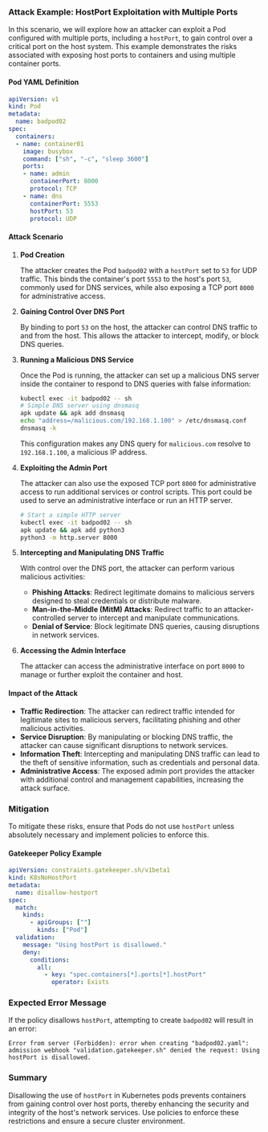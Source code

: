 ### Attack Example: HostPort Exploitation with Multiple Ports

In this scenario, we will explore how an attacker can exploit a Pod configured with multiple ports, including a `hostPort`, to gain control over a critical port on the host system. This example demonstrates the risks associated with exposing host ports to containers and using multiple container ports.

#### Pod YAML Definition

```yaml
apiVersion: v1
kind: Pod
metadata:
  name: badpod02
spec:
  containers:
  - name: container01
    image: busybox
    command: ["sh", "-c", "sleep 3600"]
    ports:
    - name: admin
      containerPort: 8000
      protocol: TCP
    - name: dns
      containerPort: 5553
      hostPort: 53
      protocol: UDP
```

#### Attack Scenario

1. **Pod Creation**

   The attacker creates the Pod `badpod02` with a `hostPort` set to `53` for UDP traffic. This binds the container's port `5553` to the host's port `53`, commonly used for DNS services, while also exposing a TCP port `8000` for administrative access.

2. **Gaining Control Over DNS Port**

   By binding to port `53` on the host, the attacker can control DNS traffic to and from the host. This allows the attacker to intercept, modify, or block DNS queries.

3. **Running a Malicious DNS Service**

   Once the Pod is running, the attacker can set up a malicious DNS server inside the container to respond to DNS queries with false information:

   ```sh
   kubectl exec -it badpod02 -- sh
   # Simple DNS server using dnsmasq
   apk update && apk add dnsmasq
   echo "address=/malicious.com/192.168.1.100" > /etc/dnsmasq.conf
   dnsmasq -k
   ```

   This configuration makes any DNS query for `malicious.com` resolve to `192.168.1.100`, a malicious IP address.

4. **Exploiting the Admin Port**

   The attacker can also use the exposed TCP port `8000` for administrative access to run additional services or control scripts. This port could be used to serve an administrative interface or run an HTTP server.

   ```sh
   # Start a simple HTTP server
   kubectl exec -it badpod02 -- sh
   apk update && apk add python3
   python3 -m http.server 8000
   ```

5. **Intercepting and Manipulating DNS Traffic**

   With control over the DNS port, the attacker can perform various malicious activities:

   - **Phishing Attacks**: Redirect legitimate domains to malicious servers designed to steal credentials or distribute malware.
   - **Man-in-the-Middle (MitM) Attacks**: Redirect traffic to an attacker-controlled server to intercept and manipulate communications.
   - **Denial of Service**: Block legitimate DNS queries, causing disruptions in network services.

6. **Accessing the Admin Interface**

   The attacker can access the administrative interface on port `8000` to manage or further exploit the container and host.

#### Impact of the Attack

- **Traffic Redirection**: The attacker can redirect traffic intended for legitimate sites to malicious servers, facilitating phishing and other malicious activities.
- **Service Disruption**: By manipulating or blocking DNS traffic, the attacker can cause significant disruptions to network services.
- **Information Theft**: Intercepting and manipulating DNS traffic can lead to the theft of sensitive information, such as credentials and personal data.
- **Administrative Access**: The exposed admin port provides the attacker with additional control and management capabilities, increasing the attack surface.

### Mitigation

To mitigate these risks, ensure that Pods do not use `hostPort` unless absolutely necessary and implement policies to enforce this.

#### Gatekeeper Policy Example

```yaml
apiVersion: constraints.gatekeeper.sh/v1beta1
kind: K8sNoHostPort
metadata:
  name: disallow-hostport
spec:
  match:
    kinds:
      - apiGroups: [""]
        kinds: ["Pod"]
  validation:
    message: "Using hostPort is disallowed."
    deny:
      conditions:
        all:
          - key: "spec.containers[*].ports[*].hostPort"
            operator: Exists
```

### Expected Error Message

If the policy disallows `hostPort`, attempting to create `badpod02` will result in an error:

```
Error from server (Forbidden): error when creating "badpod02.yaml": admission webhook "validation.gatekeeper.sh" denied the request: Using hostPort is disallowed.
```

### Summary

Disallowing the use of `hostPort` in Kubernetes pods prevents containers from gaining control over host ports, thereby enhancing the security and integrity of the host's network services. Use policies to enforce these restrictions and ensure a secure cluster environment.